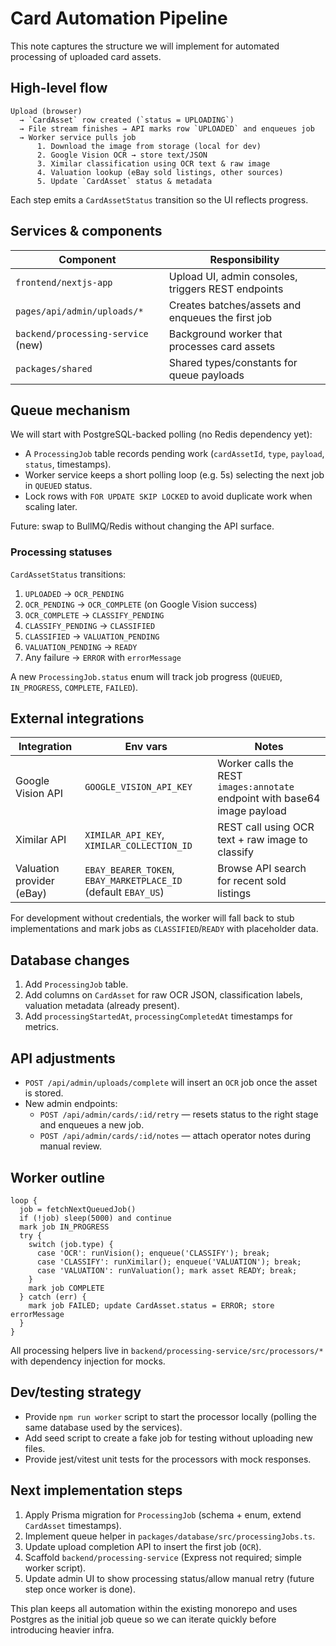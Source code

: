 # Card Automation Pipeline

This note captures the structure we will implement for automated processing of uploaded card assets.

## High-level flow

```
Upload (browser)
  → `CardAsset` row created (`status = UPLOADING`)
  → File stream finishes → API marks row `UPLOADED` and enqueues job
  → Worker service pulls job
      1. Download the image from storage (local for dev)
      2. Google Vision OCR → store text/JSON
      3. Ximilar classification using OCR text & raw image
      4. Valuation lookup (eBay sold listings, other sources)
      5. Update `CardAsset` status & metadata
```

Each step emits a `CardAssetStatus` transition so the UI reflects progress.

## Services & components

| Component | Responsibility |
|-----------|----------------|
| `frontend/nextjs-app` | Upload UI, admin consoles, triggers REST endpoints |
| `pages/api/admin/uploads/*` | Creates batches/assets and enqueues the first job |
| `backend/processing-service` (new) | Background worker that processes card assets |
| `packages/shared` | Shared types/constants for queue payloads |

## Queue mechanism

We will start with PostgreSQL-backed polling (no Redis dependency yet):

- A `ProcessingJob` table records pending work (`cardAssetId`, `type`, `payload`, `status`, timestamps).
- Worker service keeps a short polling loop (e.g. 5s) selecting the next job in `QUEUED` status.
- Lock rows with `FOR UPDATE SKIP LOCKED` to avoid duplicate work when scaling later.

Future: swap to BullMQ/Redis without changing the API surface.

### Processing statuses

`CardAssetStatus` transitions:

1. `UPLOADED` → `OCR_PENDING`
2. `OCR_PENDING` → `OCR_COMPLETE` (on Google Vision success)
3. `OCR_COMPLETE` → `CLASSIFY_PENDING`
4. `CLASSIFY_PENDING` → `CLASSIFIED`
5. `CLASSIFIED` → `VALUATION_PENDING`
6. `VALUATION_PENDING` → `READY`
7. Any failure → `ERROR` with `errorMessage`

A new `ProcessingJob.status` enum will track job progress (`QUEUED`, `IN_PROGRESS`, `COMPLETE`, `FAILED`).

## External integrations

| Integration | Env vars | Notes |
|-------------|----------|-------|
| Google Vision API | `GOOGLE_VISION_API_KEY` | Worker calls the REST `images:annotate` endpoint with base64 image payload |
| Ximilar API | `XIMILAR_API_KEY`, `XIMILAR_COLLECTION_ID` | REST call using OCR text + raw image to classify |
| Valuation provider (eBay) | `EBAY_BEARER_TOKEN`, `EBAY_MARKETPLACE_ID` (default `EBAY_US`) | Browse API search for recent sold listings |

For development without credentials, the worker will fall back to stub implementations and mark jobs as `CLASSIFIED`/`READY` with placeholder data.

## Database changes

1. Add `ProcessingJob` table.
2. Add columns on `CardAsset` for raw OCR JSON, classification labels, valuation metadata (already present).
3. Add `processingStartedAt`, `processingCompletedAt` timestamps for metrics.

## API adjustments

- `POST /api/admin/uploads/complete` will insert an `OCR` job once the asset is stored.
- New admin endpoints:
  - `POST /api/admin/cards/:id/retry` — resets status to the right stage and enqueues a new job.
  - `POST /api/admin/cards/:id/notes` — attach operator notes during manual review.

## Worker outline

```
loop {
  job = fetchNextQueuedJob()
  if (!job) sleep(5000) and continue
  mark job IN_PROGRESS
  try {
    switch (job.type) {
      case 'OCR': runVision(); enqueue('CLASSIFY'); break;
      case 'CLASSIFY': runXimilar(); enqueue('VALUATION'); break;
      case 'VALUATION': runValuation(); mark asset READY; break;
    }
    mark job COMPLETE
  } catch (err) {
    mark job FAILED; update CardAsset.status = ERROR; store errorMessage
  }
}
```

All processing helpers live in `backend/processing-service/src/processors/*` with dependency injection for mocks.

## Dev/testing strategy

- Provide `npm run worker` script to start the processor locally (polling the same database used by the services).
- Add seed script to create a fake job for testing without uploading new files.
- Provide jest/vitest unit tests for the processors with mock responses.

## Next implementation steps

1. Apply Prisma migration for `ProcessingJob` (schema + enum, extend `CardAsset` timestamps).
2. Implement queue helper in `packages/database/src/processingJobs.ts`.
3. Update upload completion API to insert the first job (`OCR`).
4. Scaffold `backend/processing-service` (Express not required; simple worker script).
5. Update admin UI to show processing status/allow manual retry (future step once worker is done).

This plan keeps all automation within the existing monorepo and uses Postgres as the initial job queue so we can iterate quickly before introducing heavier infra.
